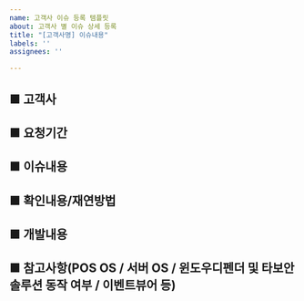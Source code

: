 ```yaml
---
name: 고객사 이슈 등록 템플릿
about: 고객사 별 이슈 상세 등록
title: "[고객사명] 이슈내용"
labels: ''
assignees: ''

---
```


■ 고객사
-
■ 요청기간
-
■ 이슈내용
-
■ 확인내용/재연방법
-
■ 개발내용
-
■ 참고사항(POS OS / 서버 OS / 윈도우디펜더 및 타보안솔루션 동작 여부 / 이벤트뷰어 등)
-
